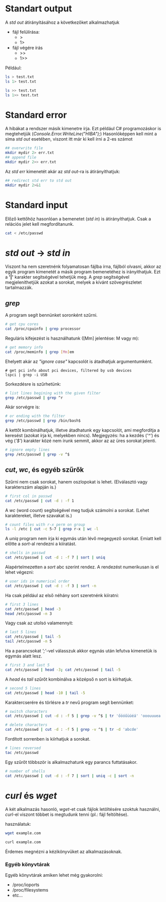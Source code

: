 # Standart output

A *std out* átirányításához a következőket alkalmazhatjuk 
- fájl felülírása:
  - \>
  - 1\>
- fájl végére írás 
  - \>\>
  - 1\>\>

Például:
```bash
ls > test.txt
ls 1> test.txt

ls >> test.txt
ls 1>> test.txt
```

# Standard error

A hibákat a rendszer másik kimenetre írja. Ezt például C# programozáskor is megtehetjük (*Console.Error.WriteLine("HIBA");*)
Hasonlóképpen kell mint a sima *std out* esetében, viszont itt már ki kell írni a 2-es számot
```bash
## overwrite file
mkdir mydir 2> err.txt
## append file
mkdir mydir 2>> err.txt
```

Az *std err* kimenetét akár az *std out*-ra is átirányíthatjuk:
```bash
## redirect std err to std out
mkdir mydir 2>&1
```

# Standard input

Előző kettőhöz hasonlóan a bemenetet (*std in*) is átirányíthatjuk. Csak a relációs jelet kell megfordítanunk.
```bash
cat < /etc/passwd
```

# *std out* -> *std in*

Viszont ha nem szeretnénk folyamatosan fájlba írna, fájlból olvasni, akkor az egyik program kimenetét a másik program bemenetéhez is irányithatjuk.
Ezt a **'|'** karakter segítségével tehetjük meg. A *grep* segítségével megjeleníthetjük azokat a sorokat, melyek a kívánt szövegrészletet tartalmazzák.

## *grep*

A program segít bennünket soronként szűrni.

```bash
# get cpu cores
cat /proc/cpuinfo | grep processor
```

Reguláris kifejezést is használhatunk ([Mm] jelentése: M vagy m):
```bash
# get memory info
cat /proc/meminfo | grep [Mm]em
```

Ehelyett akár az *"ignore case"* kapcsolót is átadhatjuk argumentumként.
```
# get pci info about pci devices, filtered by usb devices
lspci | grep -i USB
```

Sorkezdésre is szűrhetünk:
```bash
# list lines begining with the given filter
grep /etc/passwd | grep ^r
```

Akár sorvégre is:
```bash
# or ending with the filter
grep /etc/passwd | grep /bin/bash$
```

A kettőt kombinálhatjuk, illetve átadhatunk egy kapcsolót, ami megfordítja a keresést (azokat írja ki, melyekben nincs).
Megjegyzés: ha a kezdés (*'^'*) és vég (*'$'*) karakter közé nem írunk semmit, akkor az az üres sorokat jelenti.
```bash
# ignore empty lines
grep /etc/passwd | grep -v ^$
```

## *cut*, *wc*, és egyéb szűrők

Szűrni nem csak sorokat, hanem oszlopokat is lehet. (Elválasztó vagy karakterszám alapján is.)

```bash
# first col in passwd
cat /etc/passwd | cut -d : -f 1
```

A *wc* (word count) segítségével meg tudjuk számolni a sorokat. (Lehet karaktereket, illetve szavakat is.)
```bash
# count files with r-x perm on group
ls -l /etc | cut -c 5-7 | grep r-x | wc -l
```

A *uniq* program nem írja ki egymás után lévő megegyező sorokat. Emiatt kell előtte a *sort*-al rendezni a kiíratást.
```bash
# shells in passwd
cat /etc/passwd | cut -d : -f 7 | sort | uniq
````

Alapértelmezetten a *sort* abc szerint rendez. A rendezést numerikusan is el lehet végezni:
```bash
# user ids in numerical order
cat /etc/passwd | cut -d : -f 3 | sort -n
```

Ha csak például az első néhány sort szeretnénk kiíratni:
```bash
# first 3 lines
cat /etc/passwd | head -3
head /etc/passwd -n 3
```

Vagy csak az utolsó valamennyit:
```bash
# last 5 lines
cat /etc/passwd | tail -5
tail /etc/passwd -n 5
```

Ha a parancsokat *';'*-vel válasszuk akkor egynás után lefutva kimenetük is egymás alatt lesz.
```bash
# first 3 and last 5
cat /etc/passwd | head -3; cat /etc/passwd | tail -5
```

A *head* és *tail* szűrőt kombinálva a középső n sort is kiírhatjuk.
```bash
# second 5 lines
cat /etc/passwd | head -10 | tail -5
```

Karaktercserére és törlésre a *tr* nevű program segít bennünket:
```bash
# switch characters
cat /etc/passwd | cut -d : -f 5 | grep -v ^$ | tr 'őöóűüúéá' 'ooouuuea'

# delete characters
cat /etc/passwd | cut -d : -f 5 | grep -v ^$ | tr -d 'abcde'
```

Fordított sorrenben is kiírhatjuk a sorokat.
```bash
# lines reversed
tac /etc/passwd
```

Egy szűrőt többször is alkalmazhatunk egy parancs futtatásakor.
```bash
# number of shells
cat /etc/passwd | cut -d : -f 7 | sort | uniq -c | sort -n
```

# *curl* és *wget*

A két alkalmazás hasonló, *wget*-et csak fájlok letöltésére szoktuk használni, *curl*-el viszont többet is megtudunk tenni (pl.: fájl feltöltése).

használatuk:
```bash
wget example.com

curl example.com
```
Érdemes megnézni a kézikönyvüket az alkalmazásoknak.

### Egyéb könyvtárak
Egyéb könyvtárak amiken lehet még gyakorolni:
- /proc/ioports
- /proc/filesystems
- etc...
